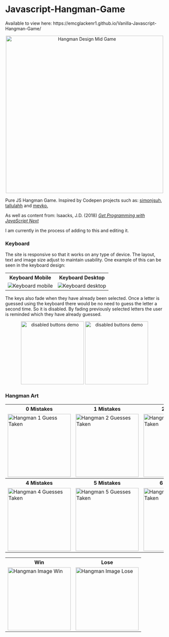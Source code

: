 <p>
<h1> Javascript-Hangman-Game </h1>
Available to view here: https://emcglackenr1.github.io/Vanilla-Javascript-Hangman-Game/
</p>
<p align="center">
<img src="https://user-images.githubusercontent.com/64873698/131227623-cd5cb41d-8985-411b-89c2-5ed54fd645b5.JPG" width="500" alt="Hangman Design Mid Game">
</p>
<p>
Pure JS Hangman Game. Inspired by Codepen projects such as: 
<a href="https://codepen.io/simonjsuh">simonjsuh</a>,
<a href="https://codepen.io/tallulahh">tallulahh</a>
and
<a href="https://codepen.io/mevko">mevko.</a>
</p>

<p>
  As well as content from: Isaacks, J.D. (2018) <a href="https://www.manning.com/books/get-programming-with-javascript-next"><i> Get Programming with JavaScript Next</i></a>
</p>

<p>
I am currently in the process of adding to this and editing it.  
</p>

<p>
<h3> Keyboard </h3>

The site is responsive so that it works on any type of device. The layout, text and image size adjust to maintain usability. One example of this can be seen in the keyboard design:

<table align="center">
  <tr>
    <th> Keyboard Mobile </th> 
    <th> Keyboard Desktop </th>
  </tr>
   <tr> 
<td><img src="https://user-images.githubusercontent.com/64873698/131227845-e89ca6c7-63db-4786-b8d1-06ed86469ee6.JPG" width="auto" alt="Keyboard mobile"></td>
<td><img src="https://user-images.githubusercontent.com/64873698/131227878-a9928c98-ac76-44d0-9605-9083e8ee0c04.JPG" width="auto" alt="Keyboard desktop"></td>
   </tr>
  </table>
</p>

<p>
The keys also fade when they have already been selected. Once a letter is guessed using the keyboard there would be no need to guess the letter a second time. So it is disabled. By fading previously selected letters the user is reminded which they have already guessed.
  </p>
    <p align="center">
    <img src="https://user-images.githubusercontent.com/64873698/131762886-d0770866-8cb1-4a89-9c62-f6e0383eeac4.jpg" width="200" alt="disabled buttons demo">
    <img src="https://user-images.githubusercontent.com/64873698/131762888-5aa5e2e4-19d7-497b-8d11-f4fbe3208a28.jpg" width="200" alt="disabled buttons demo">
   </p>

<p>
  
<h3> Hangman Art </h3>

<table align="center">
  <tr>
        <th> 0 Mistakes </th>
      <th> 1 Mistakes </th>
    <th> 2 Mistakes </th>
  </tr>
<tr>
  
  <td> <img src="https://user-images.githubusercontent.com/64873698/131161134-3c006101-38e0-48ed-8c21-f0b61a66c535.jpg" width="200" alt="Hangman 1 Guess Taken"></td>
  <td> <img src="https://user-images.githubusercontent.com/64873698/131161138-188fa0f0-5926-42db-9b08-7ca98bb439e5.jpg" width="200"  alt="Hangman 2 Guesses Taken"></td>
  <td> <img src="https://user-images.githubusercontent.com/64873698/131161141-44c3eb7f-9f9c-4d58-b20a-30589238d711.jpg" width="200"  alt="Hangman 3 Guesses Taken"></td>
</tr>
    <tr>
        <th> 4 Mistakes </th>
      <th> 5 Mistakes </th>
    <th> 6 Game Lost </th>
  </tr>
<tr>
  <td> <img src="https://user-images.githubusercontent.com/64873698/131161145-60f7729d-72f4-4c12-9c14-1a86a02141aa.jpg" width="200"  alt="Hangman 4 Guesses Taken"></td>
  <td> <img src="https://user-images.githubusercontent.com/64873698/131161153-df1e96f1-3437-43c1-92d6-0b41b17fb221.jpg" width="200"  alt="Hangman 5 Guesses Taken"></td>
  <td> <img src="https://user-images.githubusercontent.com/64873698/131161155-373b82f1-3daa-403b-abe5-a05f884292eb.jpg" width="200"  alt="Hangman 6 Guesses Taken"></td>
</tr>
</table>

<table align="center">
  <tr>
    <th> Win </th>
      <th> Lose </th> 
   <tr> 
   <td>
       <img src="https://user-images.githubusercontent.com/64873698/131195318-08784260-96cd-4fd7-aa12-43fded006a26.jpg" width="200"  alt="Hangman Image Win">
   </td>
   <td>
    <img src="https://user-images.githubusercontent.com/64873698/131189413-9b6253a6-09ba-4d14-a131-d7bf48455a4e.jpg" width="200"  alt="Hangman Image Lose">
   </td>
   </tr>
</table>
</p>
